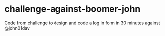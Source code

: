 # challenge-against-boomer-john
Code from challenge to design and code a log in form in 30 minutes against @john01dav
